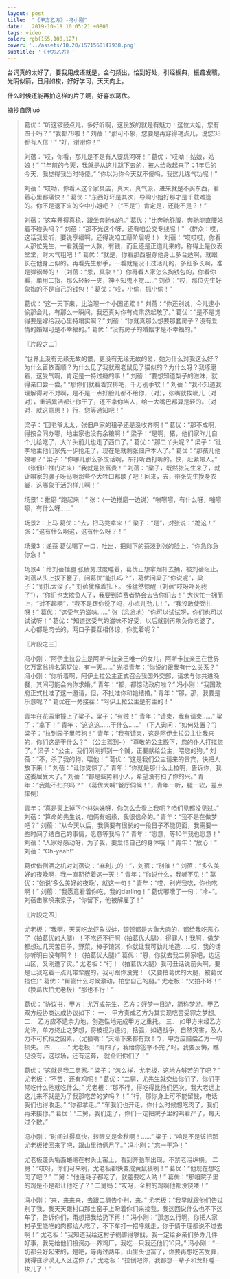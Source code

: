 ```yaml
---
layout: post
title:  "《甲方乙方》-冯小刚"
date:   2019-10-18 10:05:21 +0800
tags: video
color: rgb(155,100,127)
cover: '../assets/10.20/1571560147938.png'
subtitle: '《甲方乙方》'
---
```


台词真的太好了，要我用成语就是，金句频出，恰到好处，引经据典，振聋发聩，光阴似箭，日月如梭，好好学习，天天向上。

什么时候还能再拍这样的片子啊，好喜欢葛优。

摘抄自网luó

> 葛优：“听这锣鼓点儿，多好听啊，这民族的就是有魅力！这位大姐，您有四十吗？”
> “我都78啦！”
> 刘蓓：“那可不象，您要是再穿得艳点儿，说您38都有人信！”
> “好，谢谢你！”
>
> 刘蓓：“哎，你看，那儿是不是有人要跳河呀！”
> 葛优：“哎呦！姑娘，姑娘！”
> “1年前的今天，我就是从这儿跳下去的，被人给救起来了；1年后的 今天，我觉得我当时特傻。”
> “你以为你今天就不傻吗，我这儿练气功呢！”
>
> 刘蓓：“哎呦，你看人这个家具店，真大，真气派，进来就是不买东西，看着心里都痛快！”
> 葛优：“东西好坏是其次，导购小姐好那才是千载难逢的。你不是退下来的空中小姐吧？（“不是”）肯定是，还能不是？！”
>
> 刘蓓：“这车开得真稳，跟坐奔驰似的。”
> 葛优：“比奔驰舒服，奔驰能直腰站着不碰头吗？”
> 刘蓓：“那不光这个呀，还有咱公交专线呢！”
> （群众：哎，这话我爱听，要说享福啊，还得说咱工薪阶层呢！）
> 刘蓓：“哎哎哎，你看人那位先生，一看就是一大款，有钱，而且还是正道儿来的，称得上是仪表堂堂，财大气粗吧！”
> 葛优：“就是，你看那西服穿他身上多合适啊，就跟长在他身上似的。再看先生那手，一看就是没干过活儿的，多细多长啊，准是弹钢琴的！（刘蓓：“恩，真象！”）你再看人家怎么掏钱包的，你看你看，单用二指，那么轻轻一夹，神不知鬼不觉……”
> 刘蓓：“哎，那位先生好象掏的不是自己的钱包！”
> 葛优：“哎，小偷，抓小偷！”
>
> 葛优：“这一天下来，比治理一个小国还累！”
> 刘蓓：“你还别说，今儿逮小偷那会儿，有那么一瞬间，我还真对你有点肃然起敬了。”
> 葛优：“是不是觉得要是嫁给我心里特塌实啊？”
> 刘蓓：“你就真那么想要那套房子？没有爱情的婚姻可是不幸福的。”
> 葛优：“没有房子的婚姻才是不幸福的。”
>
> 
> 〖片段之二〗
>
> “世界上没有无缘无故的恨，更没有无缘无故的爱，她为什么对我这么好？为什么百依百顺？为什么见了我就跟老鼠见了猫似的？为什么呀？我琢磨着，这受气啊，肯定是一特过瘾的事！”
> 刘蓓：“要想知道梨子的滋味，就得亲口尝一尝。”
> “那你们就看着安排吧，千万别手软！”
> 刘蓓：“我不知道我理解得对不对啊，是不是一点好脸儿都不给你，（对），张嘴就挨呲儿（对对），重活累活都让你干了，还不拿你当人，给一大嘴巴都算是轻的。（对对，就这意思！）行，您等通知吧！”
>
> 梁子：“回老爷太太，张佃户家的租子还是没收齐啊！”
> 葛优：“那不成啊，得按合同办哪，地主家也没有余粮啊！”
> 梁子：“是啊，猪，他们家昨儿自个儿给吃了，大丫头前儿也走了西口了。”
> 葛优：“那二丫头呢？”
> 梁子：“让李地主他们家先一步抢走了，现在是就剩张佃户本人了。”
> 葛优：“那孩儿他娘哪？”
> 梁子：“你哪儿那么多废话啊，东打听西打听的。快，赶紧带人。”
> （张佃户推门进来）“我就是张富贵！”
> 刘蓓：“梁子，既然张先生来了，就让咱家的骡子呀马啊那些个大牲口都歇了吧！回来，去，带张先生换身衣裳，这哪象干活的样儿啊！”
>
> 场景1：推磨
> “跑起来！”
> 张：（一边推磨一边说）“嘣嚓嚓，有什么呀，嘣嚓嚓，有什么呀……”
>
> 场景2：上马
> 葛优：“去，把马凳拿来！”
> 梁子：“是”，对张说：“跪这！”
> 张：“这有什么啊这，这有什么呀？！”
>
> 场景3：递茶
> 葛优喝了一口，吐出，把剩下的茶泼到张的脸上，“你急你急你急！”
>
> 场景4：给刘蓓捶腿
> 张疲劳过度睡着，葛优正想拿烟杆去捅，被刘蓓阻止。刘蓓从头上拔下簪子，问葛优“能扎吗？”，葛优问梁子“你说呢”，梁子：“别扎太深了。”
> 刘蓓犹豫着扎下。
> 张猛然惊醒（刘蓓“哎呀吓死我了”），“你们也太欺负人了，我要到消费者协会去告你们去！”
> 大伙忙一拥而上，“对不起啊”，“我不是跟你说了吗，小点儿劲儿！”，“我没敢使劲扎呀！”
> 葛优：“这受气的滋味……”
> 张（忿忿地）“你可以试试呀，你们也可以试试呀！”
> 葛优：“知道这受气的滋味不好受，以后就别再欺负你老婆了，人心都是肉长的，两口子要互相体谅，你觉着呢？”
>
> 
> 〖片段之三〗
>
> 冯小刚：“阿伊土拉公主是阿斯卡拉亲王唯一的女儿，阿斯卡拉亲王在世界亿万富翁排名第17位，有一天……”
> 光棍青年：“你说的跟我有什么关系？”
> 冯小刚：“你听着啊，阿伊土拉公主正式召会我国外交部，请求与你共进晚餐，其间可能会向你求婚。”
> 青年：“都，都惊动政府啦？”
> 冯小刚：“我国政府正式批准了这一邀请，但，不批准你和她结婚。”
> 青年：“那，那，我要是乐意呢？”
> 葛优在一旁接茬：“阿伊土拉公主是有主的！”
>
> 青年在花园里撞上了梁子，梁子：“有贼！”
> 青年：“请柬，我有请柬……”
> 梁子：“拿下！”
> 青年：“这这这……干什么……”
> （下人询问：“如何处置？”）
> 梁子：“拉到园子里喂狗！”
> 青年：“我有请柬，这是阿伊土拉公主让我来的，你们这是干什么？”
> （公主驾到~）
> “尊敬的公主殿下，您的仆人打搅您了。”
> 梁子：“公主，我们刚刚抓到一个贼，正要献给公主，喂您的狗。”
> 刘蓓：“不，杀了我的狗，喂他！”
> 葛优：“这是我们公主请来的贵宾，快把人放下来！”
> 刘蓓：“让你受惊了。”
> 青年：“你就是那什么土拉啊，告诉你，我这委屈受大了。”
> 刘蓓：“都是些势利小人，希望没有扫了你的兴。”
> 青年：“我能不扫兴吗？”
> （葛优大喊“餐厅伺候！”，青年一听，腿一软，差点摔倒）
>
> 青年：“真是天上掉下个林妹妹呀，你怎么会看上我呢？咱们见都没见过。”
> 刘蓓：“算命的先生说，咱俩有姻缘，我很信命的。”
> 青年：“我不是在做梦吧？”
> 刘蓓：“从今天以后，我俩要有很长的一段日子不能见面，我需要一些时间了结自己的事情，愿意等我吗？”
> 青年：“愿意，等10年我也愿意！”
> 刘蓓：“人家好感动呀，为了我，要爱惜自己的身体哦！”
> 青年：“放心！”
> 刘蓓：“Oh-yeah!”
>
> 葛优借倒酒之机对刘蓓说：“麻利儿的！”，刘蓓：“别催！”
> 刘蓓：“多么美好的夜晚啊，我一直期待着这一天！”
> 青年：“你说什么，我听不见！”
> 葛优：“她说‘多么美好的夜晚’，就这一句！”
> 青年：“哎，别光我吃，你也吃啊！”
> 刘蓓：“我愿意看着你吃，我的darling！”
> 葛优嘟囔了一句：“冷~”。
> 刘蓓击掌唤来梁子，“你留下，他被解雇了！”
>
> 
> 〖片段之四〗
>
> 尤老板：“我啊，天天吃龙虾象拔蚌，顿顿都是大鱼大肉的，都给我吃恶心了（拍葛优的大腿）！不吃还不行啊（拍葛优大腿），得罪人！我啊，做梦都想过几天苦日子，野菜，棒子馇粥，你就让我可劲儿地造……哎，我的话你听明白没有啊？！（拍葛优大腿）”
> 葛优：“恩，你就去我二舅家吧，边远山区，又刚遭了灾。”
> 尤老板：“行！（拍葛优大腿）我可丑话说前头啊，要是让我吃着一点儿带荤腥的，我可跟你没完！（又要拍葛优的大腿，被葛优挡住）”
> 葛优：“甭管什么时候激动，拍您自己的腿。”
> 尤老板：“又拍不坏！”
> （换葛优拍尤老板）“那也不行！”
>
> 葛优：“协议书，甲方：尤万成先生，乙方：好梦一日游，简称梦游。甲乙双方经协商达成协议如下：
> 一． 甲方责成乙方为其实现吃苦受罪之梦想。
> 二． 乙方应不遗余力地，创造性地完成甲方之重托。
> 三． 如甲方未经乙方允许，单方终止之梦想，将被视为违约，括弧，如遇战争，自然灾害，及人力不可抗拒之因素，（尤插嘴：“天塌下来都有效！”），甲方应赔偿乙方一切损失。
> 四． ……”
> 尤老板：“甭四了，我给你签字不完了吗。我要反悔，瞧见没有，这球场，还有这奔，
> 就全归你们了！”
>
> 葛优：“这就是我二舅家。”
> 梁子：“怎么样，尤老板，这地方够苦的了吧？”
> 尤老板：“不苦，还有鸡呢！”
> 葛优：“二舅，尤先生就交给你们了，你们平常吃什么他就吃什么。”
> 尤老板：“那不行，得吃得比他们还次，我大老远上这儿来不就是为了我那吃苦的梦吗？！”
> “行，那你身上可不能留钱，电话我们也得收走。”
> “你都拿走。”
> “车我们也开走，你什么时候想吃肉了，我们再来接你。”
> 葛优：“二舅，我们走了，你们一定把院子里的鸡看严了，每天过个数。”
>
> 冯小刚：“时间过得真快，转眼又是金秋啊！……”
> 梁子：“咱是不是该把那尤老板接回来了吧，跟山里待俩月了。”
> 冯小刚：“忘一干净！”
>
> 尤老板蓬头垢面蜷缩在村头土窑上，看到奔驰车出现，不禁老泪纵横。
> 二舅：“哎呀，你们可来咧，尤老板都快变成黄鼠狼咧！”
> 葛优：“他现在想吃肉了吧？”
> 二舅：“他连耗子都吃了，就差要吃人呐！”
> 葛优：“那咱院子里的鸡是不是都让他吃了？”
> 二舅妈：“哎呀，全村的鸡啊他都没饶喽！”
>
> 冯小刚：“来，来来来，去跟二舅告个别，来。”
> 尤老板：“我早就跟他们告过别了我，我天天跟村口那土窑子上盼着你们来接我，我这回说什么也不下这车了，告诉你们，甭想把我给扔下再！”
> 冯小刚：“那怎么行啊，你把人家村子里能吃的肉都给人吃了，不下车打一招呼就走，你于情于理都说不过去啊！”
> 尤老板：“我知道我给这村子祸害得够戗，我一定给乡亲们多办几件好事，我先给他们投资办一养鸡厂，我吃一只我还他们10只。”
> 冯小刚：“一切都会好起来的，是吧，等再过两年，山里头也富了，你要再想吃苦受罪，就得往沙漠无人区送你了。”
> 尤老板：“拉倒吧你，我都想一辈子和龙虾睡一块儿了！”